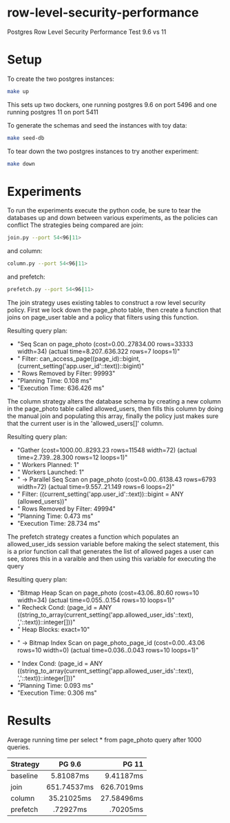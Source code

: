 # row-level-security-performance
Postgres Row Level Security Performance Test 9.6 vs 11

# Setup

To create the two postgres instances:
```bash
make up
```

This sets up two dockers, one running postgres 9.6 on port 5496 and one running postgres 11 on port 5411

To generate the schemas and seed the instances with toy data:
```bash
make seed-db
```

To tear down the two postgres instances to try another experiment:
```bash
make down
```

# Experiments

To run the experiments execute the python code, be sure to tear the databases up and down between various experiments, as the policies can conflict
The strategies being compared are join:
```bash
join.py --port 54<96|11> 
```

and column:
```bash
column.py --port 54<96|11> 
```

and prefetch:
```bash
prefetch.py --port 54<96|11> 
```

The join strategy uses existing tables to construct a row level security policy.  First we lock down the page_photo table, then create a function that joins on page_user table and a policy that filters using this function.  

Resulting query plan:

- "Seq Scan on page_photo  (cost=0.00..27834.00 rows=33333 width=34) (actual time=8.207..636.322 rows=7 loops=1)"
- "  Filter: can_access_page((page_id)::bigint, (current_setting('app.user_id'::text))::bigint)"
- "  Rows Removed by Filter: 99993"
- "Planning Time: 0.108 ms"
- "Execution Time: 636.426 ms"

The column strategy alters the database schema by creating a new column in the page_photo table called allowed_users, then fills this column by doing the manual join and populating this array, finally the policy just makes sure that the current user is in the 'allowed_users[]' column.

Resulting query plan:

- "Gather  (cost=1000.00..8293.23 rows=11548 width=72) (actual time=2.739..28.300 rows=12 loops=1)"
- "  Workers Planned: 1"
- "  Workers Launched: 1"
- "  ->  Parallel Seq Scan on page_photo  (cost=0.00..6138.43 rows=6793 width=72) (actual time=9.557..21.149 rows=6 loops=2)"
- "        Filter: ((current_setting('app.user_id'::text))::bigint = ANY (allowed_users))"
- "        Rows Removed by Filter: 49994"
- "Planning Time: 0.473 ms"
- "Execution Time: 28.734 ms"

The prefetch strategy creates a function which populates an allowed_user_ids session variable before making the select statement, this is a prior function call that generates the list of allowed pages a user can see, stores this in a varaible and then using this variable for executing the query

Resulting query plan:

- "Bitmap Heap Scan on page_photo  (cost=43.06..80.60 rows=10 width=34) (actual time=0.055..0.154 rows=10 loops=1)"
- "  Recheck Cond: (page_id = ANY ((string_to_array(current_setting('app.allowed_user_ids'::text), ','::text))::integer[]))"
- "  Heap Blocks: exact=10"
* "  ->  Bitmap Index Scan on page_photo_page_id  (cost=0.00..43.06 rows=10 width=0) (actual time=0.036..0.043 rows=10 loops=1)"
- "        Index Cond: (page_id = ANY ((string_to_array(current_setting('app.allowed_user_ids'::text), ','::text))::integer[]))"
- "Planning Time: 0.093 ms"
- "Execution Time: 0.306 ms"

# Results

Average running time per select * from page_photo query after 1000 queries.

| Strategy  | PG 9.6      | PG 11        |
| ----------|:-----------:| ------------:|
| baseline  | 5.81087ms   |  9.41187ms   |
| join      | 651.74537ms |  626.7019ms  |
| column    | 35.21025ms  |  27.58496ms  |
| prefetch  | .72927ms    |  .70205ms    |

